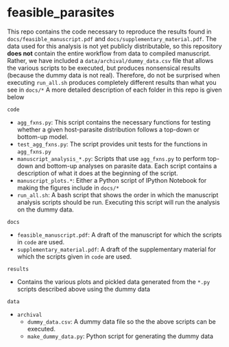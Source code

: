 # feasible_parasites

This repo contains the code necessary to reproduce the results found in `docs/feasible_manuscript.pdf` and `docs/supplementary_material.pdf`.  The data used for this analysis is not yet publicly distributable, so this repository **does not** contain the entire workflow from data to compiled manuscript. Rather, we have included a `data/archival/dummy_data.csv` file that allows the various scripts to be executed, but produces nonsensical results (because the dummy data is not real).  Therefore, do not be surprised when executing `run_all.sh` produces completely different results than what you see in `docs/*` A more detailed description of each folder in this repo is given below

`code`

- `agg_fxns.py`: This script contains the necessary functions for testing whether a given host-parasite distribution follows a top-down or bottom-up model.
- `test_agg_fxns.py`: The script provides unit tests for the functions in `agg_fxns.py`
- `manuscript_analysis_*.py`: Scripts that use `agg_fxns.py` to perform top-down and bottom-up analyses on parasite data. Each script contains a description of what it does at the beginning of the script.
- `manuscript_plots.*`: Either a Python script of IPython Notebook for making the figures include in `docs/*`
- `run_all.sh`: A bash script that shows the order in which the manuscript analysis scripts should be run. Executing this script will run the analysis on the dummy data. 

`docs`

- `feasible_manuscript.pdf`: A draft of the manuscript for which the scripts in `code` are used.
- `supplementary_material.pdf`: A draft of the supplementary material for which the scripts given in `code` are used.

`results`

  - Contains the various plots and pickled data generated from the `*.py` scripts described above using the dummy data

`data`

- `archival`
  - `dummy_data.csv`: A dummy data file so the the above scripts can be executed.
  - `make_dummy_data.py`: Python script for generating the dummy data
